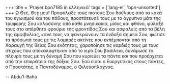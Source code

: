 +++
title = 'Prayer bpn7185 in ελληνικά'
tags = ['lang-el', 'bpn-unsorted']
+++
Ω Θεέ, Θεέ µου! Προφύλαξε τους πιστούς Σου δούλους από τα κακά του εγωισµού και του πάθους, προστάτευσέ τους µε το άγρυπνο µάτι της τρυφερής Σου καλοσύνης από κάθε µνησικακία, µίσος και φθόνο, φύλαξέ τους στο απόρθητο φρούριο της φροντίδας Σου και ασφαλείς από τα βέλη της αµφιβολίας, κάνε τους να φανερώνουν τα ένδοξα σηµεία Σου, φώτισε τα πρόσωπά τους µε τις λαµπρές ακτίνες που εκπέµπονται από τη Χαραυγή της θείας Σου ενότητας, χαροποίησε τις καρδιές τους µε τους στίχους που αποκαλύφτηκαν από το ιερό Σου βασίλειο, δυνάµωσε τα πλευρά τους µε τη δύναµή Σου που κυριεύει τα πάντα και που προέρχεται από την επικράτεια της δόξας Σου. Εσύ είσαι ο Ευεργετικός στους πάντες, ο Προστάτης, ο Παντοδύναµος, ο Φιλεύσπλαχνος.

-- Abdu'l-Bahá
